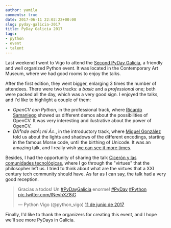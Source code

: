 ```yaml
---
author: yamila
comments: true
date: 2017-06-11 22:02:22+00:00
slug: pyday-galicia-2017
title: PyDay Galicia 2017
tags:
- python
- event
- talent
---
```


Last weekend I went to Vigo to attend the <a href="https://pyday2017.python-vigo.es/es/" target="_new">Second PyDay Galicia</a>, a friendly and well organized Python event. It was located in the Contemporary Art Museum, where we had good rooms to enjoy the talks.

After the first edition, they went bigger, enlarging 3 times the number of attendees. There were two tracks: a *basic* and a *professional* one; both were packed all the day, which was a very good sign. I enjoyed the talks, and I'd like to highlight a couple of them:

- *OpenCV con Python*, in the professional track, where <a href="https://github.com/ricardo-samaniego" target="_new">Ricardo Samaniego</a> showed us different demos about the possibilities of OpenCV. It was very interesting and ilustrative about the power of OpenCV.
- *DÃ³nde estÃ¡ mi Ã±.*, in the introductory track, where <a href="http://twitter.com/migonzalvar" targte="_new">Miguel González</a> told us about the lights and shadows of the different encodings, starting in the famous Morse code, until the birthing of Unicode. It was an amazing talk, and I really wish <a href="https://2017.es.pycon.org/en/proposals/submit/" target="_new">we can see it more times</a>.

Besides, I had the opportunity of sharing the talk <a href="https://yamila-moreno.github.io/ciceron-y-las-comunidades-tecnologicas/#/" target="_new">Cicerón y las comunidades tecnológicas</a>, where I go through the "virtues" that the philosopher left us. I tried to think about what are the virtues that a XXI century tech community should have. As far as I can say, the talk had a very good reception.

<blockquote class="twitter-tweet" data-lang="es"><p lang="es" dir="ltr">Gracias a todos! Un <a href="https://twitter.com/hashtag/PyDayGalicia?src=hash">#PyDayGalicia</a> enorme! <a href="https://twitter.com/hashtag/PyDay?src=hash">#PyDay</a> <a href="https://twitter.com/hashtag/Python?src=hash">#Python</a> <a href="https://t.co/lNevhXZ8jG">pic.twitter.com/lNevhXZ8jG</a></p>&mdash; Python Vigo (@python_vigo) <a href="https://twitter.com/python_vigo/status/873834929221767168">11 de junio de 2017</a></blockquote>
<script async src="//platform.twitter.com/widgets.js" charset="utf-8"></script>

Finally, I'd like to thank the organizers for creating this event, and I hope we'll see more PyDays in Galicia.
